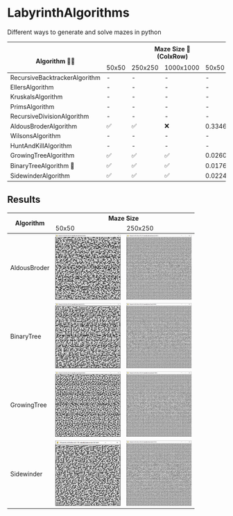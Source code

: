 # LabyrinthAlgorithms
 Different ways to generate and solve mazes in python
 
<table>
<thead>
  <tr>
    <th rowspan="2"><br>Algorithm 🧙‍♂️<br></th>
    <th colspan="4">Maze Size 📐<br>(ColxRow)</th>
    <th colspan="4">Generation Time 🕒<br>(seconds)</th>
  </tr>
  <tr>
    <td>50x50</td>
    <td>250x250</td>
    <td>1000x1000</td>
    <td>50x50</td>
    <td>250x250</td>
    <td>1000x1000</td>
  </tr>
</thead>
<tbody>
  <tr>
    <td>RecursiveBacktrackerAlgorithm</td>
    <td>-</td>
    <td>-</td>
    <td>-</td>
    <td>-</td>
    <td>-</td>
    <td>-</td>
  </tr>
  <tr>
    <td>EllersAlgorithm</td>
    <td>-</td>
    <td>-</td>
    <td>-</td>
    <td>-</td>
    <td>-</td>
    <td>-</td>
  </tr>
  <tr>
    <td>KruskalsAlgorithm</td>
    <td>-</td>
    <td>-</td>
    <td>-</td>
    <td>-</td>
    <td>-</td>
    <td>-</td>
  </tr>
  <tr>
    <td>PrimsAlgorithm</td>
    <td>-</td>
    <td>-</td>
    <td>-</td>
    <td>-</td>
    <td>-</td>
    <td>-</td>
  </tr>
  <tr>
    <td>RecursiveDivisionAlgorithm</td>
    <td>-</td>
    <td>-</td>
    <td>-</td>
    <td>-</td>
    <td>-</td>
    <td>-</td>
  </tr>
  <tr>
    <td>AldousBroderAlgorithm</td>
    <td>✅</td>
    <td>✅</td>
    <td>❌</td>
    <td>0.3346393</td>
    <td>18.0111595</td>
    <td>❌</td>
  </tr>
  <tr>
    <td>WilsonsAlgorithm</td>
    <td>-</td>
    <td>-</td>
    <td>-</td>
    <td>-</td>
    <td>-</td>
    <td>-</td>
  </tr>
  <tr>
    <td>HuntAndKillAlgorithm</td>
    <td>-</td>
    <td>-</td>
    <td>-</td>
    <td>-</td>
    <td>-</td>
    <td>-</td>
  </tr>
  <tr>
    <td>GrowingTreeAlgorithm</td>
    <td>✅</td>
    <td>✅</td>
    <td>✅</td>
    <td>0.0260674</td>
    <td>0.7234786</td>
    <td>12.2466479</td>
  </tr>
  <tr>
    <td>BinaryTreeAlgorithm 🥇</td>
    <td>✅</td>
    <td>✅</td>
    <td>✅</td>
    <td>0.0176425</td>
    <td>0.4688853</td>
    <td>8.8348344</td>
  </tr>
  <tr>
    <td>SidewinderAlgorithm</td>
    <td>✅</td>
    <td>✅</td>
    <td>✅</td>
    <td>0.0224984</td>
    <td>0.5559809</td>
    <td>10.595000</td>
  </tr>
</tbody>
</table>

## Results
<table>
<thead>
  <tr>
    <th rowspan="2">Algorithm</th>
    <th colspan="2">Maze Size</th>
  </tr>
  <tr>
    <td>50x50</td>
    <td>250x250</td>
  </tr>
</thead>
<tbody>
  <tr>
    <td>AldousBroder</td>
    <td><img src="https://raw.githubusercontent.com/gokdumano/LabyrinthAlgorithms/main/images/results/AldousBroder_50_50.PNG" width="150" height="150"></td>
    <td><img src="https://raw.githubusercontent.com/gokdumano/LabyrinthAlgorithms/main/images/results/AldousBroder_250_250.PNG" width="150" height="150"></td>
  </tr>
  <tr>
    <td>BinaryTree</td>
    <td><img src="https://raw.githubusercontent.com/gokdumano/LabyrinthAlgorithms/main/images/results/BinaryTree_50_50.PNG" width="150" height="150"></td>
    <td><img src="https://raw.githubusercontent.com/gokdumano/LabyrinthAlgorithms/main/images/results/BinaryTree_250_250.PNG" width="150" height="150"></td>
  </tr>
  <tr>
    <td>GrowingTree</td>
    <td><img src="https://raw.githubusercontent.com/gokdumano/LabyrinthAlgorithms/main/images/results/GrowingTree_50_50.PNG" width="150" height="150"></td>
    <td><img src="https://raw.githubusercontent.com/gokdumano/LabyrinthAlgorithms/main/images/results/GrowingTree_250_250.PNG" width="150" height="150"></td>
  </tr>
  <tr>
    <td>Sidewinder</td>
    <td><img src="https://raw.githubusercontent.com/gokdumano/LabyrinthAlgorithms/main/images/results/Sidewinder_50_50.PNG" width="150" height="150"></td>
    <td><img src="https://raw.githubusercontent.com/gokdumano/LabyrinthAlgorithms/main/images/results/Sidewinder_250_250.PNG" width="150" height="150"></td>
  </tr>
</tbody>
</table>
